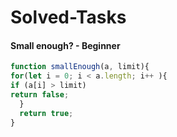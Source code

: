 # Solved-Tasks
#### Small enough? - Beginner
```javascript
function smallEnough(a, limit){
for(let i = 0; i < a.length; i++ ){
if (a[i] > limit)
return false;
  }
  return true;
}
```











